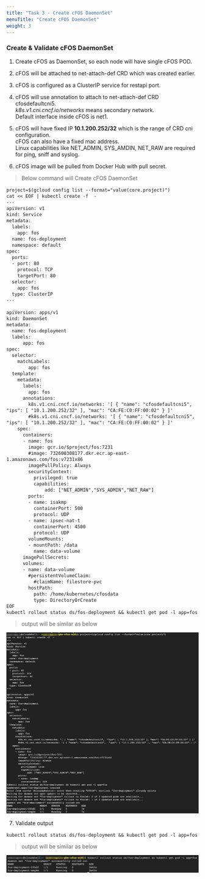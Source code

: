 ```yaml
---
title: "Task 3 - Create cFOS DaemonSet"
menuTitle: "Create cFOS DaemonSet"
weight: 3
---
```


### Create & Validate cFOS DaemonSet

1. Create cFOS as DaemonSet, so each node will have single cFOS POD.

2. cFOS will be attached to net-attach-def CRD which was created earlier.

3. cFOS is configured as a ClusterIP service for restapi port.

4. cFOS will use annotation to attach to net-attach-def CRD cfosdefaultcni5.  
*k8s.v1.cni.cncf.io/networks* means secondary network.  
Default interface inside cFOS is net1.

5. cFOS will have fixed IP **10.1.200.252/32** which is the range of CRD cni configuration.  
cFOS can also have a fixed mac address.  
Linux capabilities like NET_ADMIN, SYS_AMDIN, NET_RAW are required for ping, sniff and syslog.

6. cFOS image will be pulled from Docker Hub with pull secret.

> Below command will Create cFOS DaemonSet

```
project=$(gcloud config list --format="value(core.project)")
cat << EOF | kubectl create -f  -
---
apiVersion: v1
kind: Service
metadata:
  labels:
    app: fos
  name: fos-deployment
  namespace: default
spec:
  ports:
  - port: 80
    protocol: TCP
    targetPort: 80
  selector:
    app: fos
  type: ClusterIP
---

apiVersion: apps/v1
kind: DaemonSet
metadata:
  name: fos-deployment
  labels:
      app: fos
spec:
  selector:
    matchLabels:
        app: fos
  template:
    metadata:
      labels:
        app: fos
      annotations:
        k8s.v1.cni.cncf.io/networks: '[ { "name": "cfosdefaultcni5",  "ips": [ "10.1.200.252/32" ], "mac": "CA:FE:C0:FF:00:02" } ]'
        #k8s.v1.cni.cncf.io/networks: '[ { "name": "cfosdefaultcni5",  "ips": [ "10.1.200.252/32" ], "mac": "CA:FE:C0:FF:00:02" } ]'
    spec:
      containers:
      - name: fos
        image: gcr.io/$project/fos:7231
        #image: 732600308177.dkr.ecr.ap-east-1.amazonaws.com/fos:v7231x86
        imagePullPolicy: Always
        securityContext:
          privileged: true
          capabilities:
              add: ["NET_ADMIN","SYS_ADMIN","NET_RAW"]
        ports:
        - name: isakmp
          containerPort: 500
          protocol: UDP
        - name: ipsec-nat-t
          containerPort: 4500
          protocol: UDP
        volumeMounts:
        - mountPath: /data
          name: data-volume
      imagePullSecrets:
      volumes:
      - name: data-volume
        #persistentVolumeClaim:
          #claimName: filestore-pvc
        hostPath:
          path: /home/kubernetes/cfosdata
          type: DirectoryOrCreate
EOF
kubectl rollout status ds/fos-deployment && kubectl get pod -l app=fos
```

> output will be similar as below

![envOutput](cFOS-DaemonSet.png)

7. Validate output

```
kubectl rollout status ds/fos-deployment && kubectl get pod -l app=fos
```

> output will be similar as below

![envOutput](v-cFOS-DaemonSet.png)
